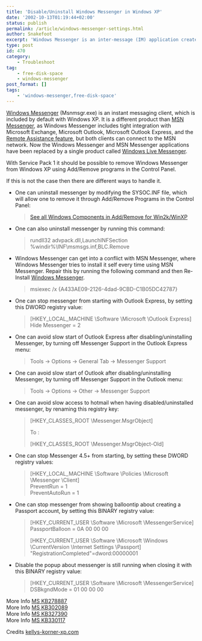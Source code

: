 ```yaml
---
title: 'Disable/Uninstall Windows Messenger in Windows XP'
date: '2002-10-13T01:19:44+02:00'
status: publish
permalink: /article/windows-messenger-settings.html
author: Snakefoot
excerpt: 'Windows Messenger is an inter-message (IM) application created by Microsoft which is integrated into Microsoft Outlook.'
type: post
id: 470
category:
    - Troubleshoot
tag:
    - free-disk-space
    - windows-messenger
post_format: []
tags:
    - 'windows-messenger,free-disk-space'
---
```

[Windows Messenger](http://messenger.microsoft.com/) (Msnmsgr.exe) is an instant messaging client, which is included by default with Windows XP. It is a different product than [MSN Messenger](/article/msn-messenger-settings.html), as Windows Messenger includes tight integration with Microsoft Exchange, Microsoft Outlook, Microsoft Outlook Express, and the [Remote Assistance feature](/article/winnt-remote-assistance.html), but both clients can connect to the MSN network. Now the Windows Messenger and MSN Messenger applications have been replaced by a single product called [Windows Live Messenger](http://messenger.live.com/).  
  
 With Service Pack 1 it should be possible to remove Windows Messenger from Windows XP using Add/Remove programs in the Control Panel.  
  
 If this is not the case then there are different ways to handle it.  
- One can uninstall messenger by modifying the SYSOC.INF file, which will allow one to remove it through Add/Remove Programs in the Control Panel:
  > [See all Windows Components in Add/Remove for Win2k/WinXP](/article/winnt-add-remove-all.html)
- One can also uninstall messenger by running this command:
  > rundll32 advpack.dll,LaunchINFSection %windir%\\INF\\msmsgs.inf,BLC.Remove
- Windows Messenger can get into a conflict with MSN Messenger, where Windows Messenger tries to install it self every time using MSN Messenger. Repair this by running the following command and then Re-Install [Windows Messenger](http://www.microsoft.com/downloads/details.aspx?familyid=a8d9eb73-5f8c-4b9a-940f-9157a3b3d774).
  > msiexec /x {A433AE09-2126-4dad-9CBD-C1B05DC42787}
- One can stop messenger from starting with Outlook Express, by setting this DWORD registry value:
  > \[HKEY\_LOCAL\_MACHINE \\Software \\Microsoft \\Outlook Express\]  
  >  Hide Messenger = 2
- One can avoid slow start of Outlook Express after disabling/uninstalling Messenger, by turning off Messenger Support in the Outlook Express menu:
  > Tools -&gt; Options -&gt; General Tab -&gt; Messenger Support
- One can avoid slow start of Outlook after disabling/uninstalling Messenger, by turning off Messenger Support in the Outlook menu:
  > Tools -&gt; Options -&gt; Other -&gt; Messenger Support
- One can avoid slow access to hotmail when having disabled/uninstalled messenger, by renaming this registry key:
  > \[HKEY\_CLASSES\_ROOT \\Messenger.MsgrObject\]  
  >   
  >  To :  
  >   
  >  \[HKEY\_CLASSES\_ROOT \\Messenger.MsgrObject-Old\]
- One can stop Messenger 4.5+ from starting, by setting these DWORD registry values:
  > \[HKEY\_LOCAL\_MACHINE \\Software \\Policies \\Microsoft \\Messenger \\Client\]  
  >  PreventRun = 1  
  >  PreventAutoRun = 1
- One can stop messenger from showing balloontip about creating a Passport account, by setting this BINARY registry value:
  > \[HKEY\_CURRENT\_USER \\Software \\Microsoft \\MessengerService\]  
  >  PassportBalloon = 0A 00 00 00  
  >   
  >  \[HKEY\_CURRENT\_USER \\Software \\Microsoft \\Windows \\CurrentVersion \\Internet Settings \\Passport\]  
  >  "RegistrationCompleted"=dword:00000001
- Disable the popup about messenger is still running when closing it with this BINARY registry value:
  > \[HKEY\_CURRENT\_USER \\Software \\Microsoft \\MessengerService\]  
  >  DSBkgndMode = 01 00 00 00
 
 More Info [MS KB278887](http://support.microsoft.com/kb/278887 "MSN Messenger Service Cannot Perform File Transfers or Make Voice Connections Through NAT [Q278887]")  
 More Info [MS KB302089](http://support.microsoft.com/kb/302089 "How to Prevent Windows Messenger from Running on a Windows XP-Based Computer [Q302089]")  
 More Info [MS KB327390](http://support.microsoft.com/kb/327390 "Windows Messenger Starts When You Start Outlook Express After You Remove Access to Windows Messenger [Q327390]")  
 More Info [MS KB330117](http://support.microsoft.com/kb/330117 "Running both Windows Messenger and MSN Messenger 5.0 in Windows XP [Q330117]")  
  
 Credits [kellys-korner-xp.com](http://www.kellys-korner-xp.com/)